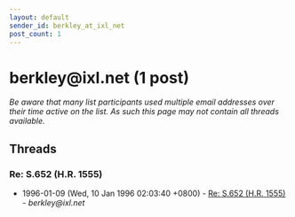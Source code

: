 ```yaml
---
layout: default
sender_id: berkley_at_ixl_net
post_count: 1
---
```


# berkley<span>@</span>ixl.net (1 post)

_Be aware that many list participants used multiple email addresses over their time active on the list. As such this page may not contain all threads available._

## Threads

### Re: S.652 (H.R. 1555)
+ 1996-01-09 (Wed, 10 Jan 1996 02:03:40 +0800) - [Re: S.652 (H.R. 1555)](/archive/1996/01/e1deeba942f2d00bf6f1c5b507b52ca767116ae6f28444aab70fabb5cd783f5b) - _berkley@ixl.net_

